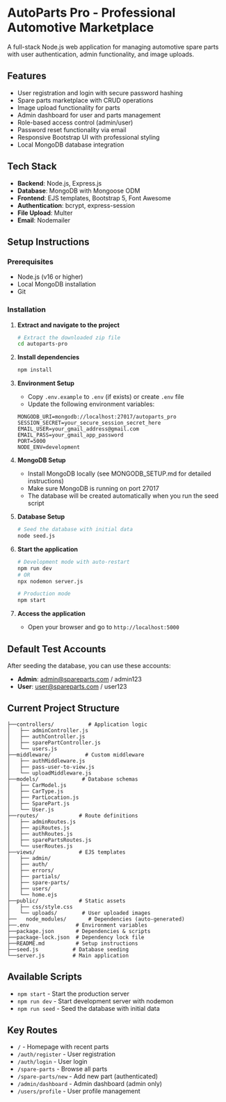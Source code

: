 # AutoParts Pro - Professional Automotive Marketplace

A full-stack Node.js web application for managing automotive spare parts with user authentication, admin functionality, and image uploads.

## Features

- User registration and login with secure password hashing
- Spare parts marketplace with CRUD operations
- Image upload functionality for parts
- Admin dashboard for user and parts management
- Role-based access control (admin/user)
- Password reset functionality via email
- Responsive Bootstrap UI with professional styling
- Local MongoDB database integration

## Tech Stack

- **Backend**: Node.js, Express.js
- **Database**: MongoDB with Mongoose ODM
- **Frontend**: EJS templates, Bootstrap 5, Font Awesome
- **Authentication**: bcrypt, express-session
- **File Upload**: Multer
- **Email**: Nodemailer

## Setup Instructions

### Prerequisites
- Node.js (v16 or higher)
- Local MongoDB installation
- Git

### Installation

1. **Extract and navigate to the project**
   ```bash
   # Extract the downloaded zip file
   cd autoparts-pro
   ```

2. **Install dependencies**
   ```bash
   npm install
   ```

3. **Environment Setup**
   - Copy `.env.example` to `.env` (if exists) or create `.env` file
   - Update the following environment variables:
   ```env
   MONGODB_URI=mongodb://localhost:27017/autoparts_pro
   SESSION_SECRET=your_secure_session_secret_here
   EMAIL_USER=your_gmail_address@gmail.com
   EMAIL_PASS=your_gmail_app_password
   PORT=5000
   NODE_ENV=development
   ```

4. **MongoDB Setup**
   - Install MongoDB locally (see MONGODB_SETUP.md for detailed instructions)
   - Make sure MongoDB is running on port 27017
   - The database will be created automatically when you run the seed script

5. **Database Setup**
   ```bash
   # Seed the database with initial data
   node seed.js
   ```

6. **Start the application**
   ```bash
   # Development mode with auto-restart
   npm run dev
   # OR
   npx nodemon server.js
   
   # Production mode
   npm start
   ```

7. **Access the application**
   - Open your browser and go to `http://localhost:5000`

## Default Test Accounts

After seeding the database, you can use these accounts:

- **Admin**: admin@spareparts.com / admin123
- **User**: user@spareparts.com / user123


## Current Project Structure
```
├──controllers/           # Application logic
│   ├── adminController.js
│   ├── authController.js  
│   ├── sparePartController.js
│   └── users.js
├──middleware/           # Custom middleware
│   ├── authMiddleware.js
│   ├── pass-user-to-view.js
│   └── uploadMiddleware.js
├──models/              # Database schemas
│   ├── CarModel.js
│   ├── CarType.js
│   ├── PartLocation.js
│   ├── SparePart.js
│   └── User.js
├──routes/             # Route definitions
│   ├── adminRoutes.js
│   ├── apiRoutes.js
│   ├── authRoutes.js
│   ├── sparePartsRoutes.js
│   └── userRoutes.js
├──views/              # EJS templates
│   ├── admin/
│   ├── auth/
│   ├── errors/
│   ├── partials/
│   ├── spare-parts/
│   ├── users/
│   └── home.ejs
├──public/             # Static assets
│   ├── css/style.css
│   └── uploads/        # User uploaded images
├──   node_modules/       # Dependencies (auto-generated)
├──.env               # Environment variables
├──package.json       # Dependencies & scripts
├──package-lock.json  # Dependency lock file
├──README.md          # Setup instructions
├──seed.js           # Database seeding
└──server.js         # Main application
```
## Available Scripts

- `npm start` - Start the production server
- `npm run dev` - Start development server with nodemon
- `npm run seed` - Seed the database with initial data

## Key Routes

- `/` - Homepage with recent parts
- `/auth/register` - User registration
- `/auth/login` - User login
- `/spare-parts` - Browse all parts
- `/spare-parts/new` - Add new part (authenticated)
- `/admin/dashboard` - Admin dashboard (admin only)
- `/users/profile` - User profile management
